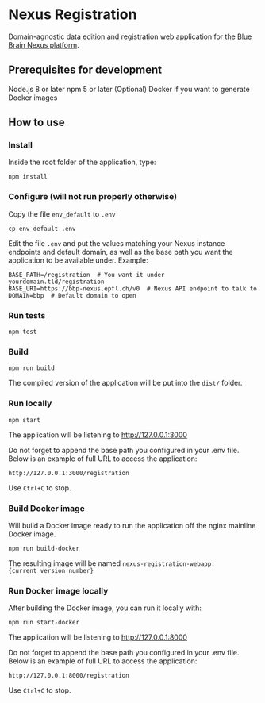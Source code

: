 # Nexus Registration

Domain-agnostic data edition and registration web application for the [Blue Brain Nexus platform](https://github.com/BlueBrain/nexus).

## Prerequisites for development
Node.js 8 or later
npm 5 or later
(Optional) Docker if you want to generate Docker images

## How to use

### Install
Inside the root folder of the application, type:

```shell
npm install
```

### Configure (will not run properly otherwise)
Copy the file `env_default` to `.env`

```shell
cp env_default .env
```

Edit the file `.env` and put the values matching your Nexus instance endpoints and default domain, as well as the base path you want the application to be available under. Example:

```shell
BASE_PATH=/registration  # You want it under yourdomain.tld/registration
BASE_URI=https://bbp-nexus.epfl.ch/v0  # Nexus API endpoint to talk to
DOMAIN=bbp  # Default domain to open
```

### Run tests
```shell
npm test
```

### Build
```shell
npm run build
```

The compiled version of the application will be put into the `dist/` folder.

### Run locally
```shell
npm start
```

The application will be listening to http://127.0.0.1:3000

Do not forget to append the base path you configured in your .env file. Below is an example of full URL to access the application:

```
http://127.0.0.1:3000/registration
```

Use `Ctrl+C` to stop.

### Build Docker image
Will build a Docker image ready to run the application off the nginx mainline Docker image.

```shell
npm run build-docker
```

The resulting image will be named `nexus-registration-webapp:{current_version_number}`

### Run Docker image locally

After building the Docker image, you can run it locally with:

```shell
npm run start-docker
```

The application will be listening to http://127.0.0.1:8000

Do not forget to append the base path you configured in your .env file. Below is an example of full URL to access the application:

```
http://127.0.0.1:8000/registration
```

Use `Ctrl+C` to stop.